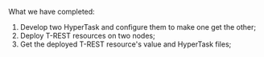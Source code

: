 <!--
 * @Descripttion: 
 * @Author: lzy
 * @Date: 2020-05-21 09:29:04
 * @LastEditors: lzy
 * @LastEditTime: 2020-05-27 15:18:45
--> 

What we have completed:
1. Develop two HyperTask and configure them to make one get the other;
2. Deploy T-REST resources on two nodes;
3. Get the deployed T-REST resource's value and HyperTask files;